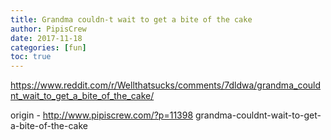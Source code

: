 ```yaml
---
title: Grandma couldn-t wait to get a bite of the cake
author: PipisCrew
date: 2017-11-18
categories: [fun]
toc: true
---
```


https://www.reddit.com/r/Wellthatsucks/comments/7dldwa/grandma_couldnt_wait_to_get_a_bite_of_the_cake/

origin - http://www.pipiscrew.com/?p=11398 grandma-couldnt-wait-to-get-a-bite-of-the-cake